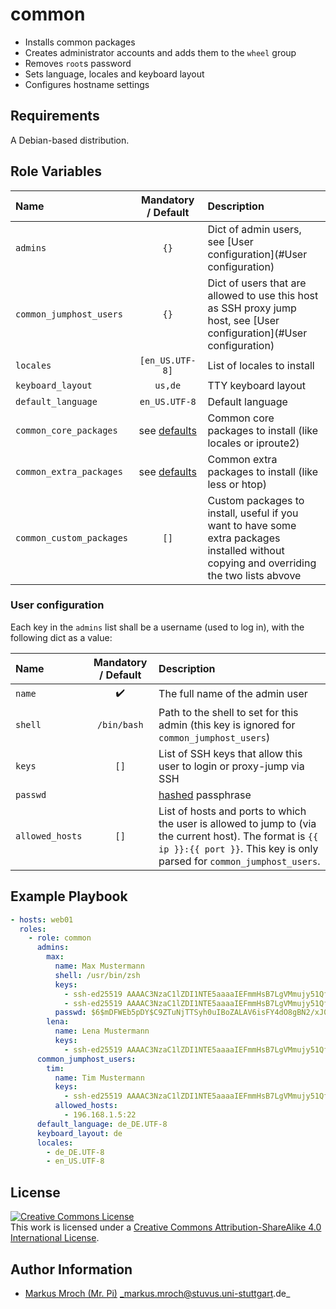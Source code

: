 # common

- Installs common packages
- Creates administrator accounts and adds them to the `wheel` group
- Removes `root`s password
- Sets language, locales and keyboard layout
- Configures hostname settings

## Requirements

A Debian-based distribution.

## Role Variables

| Name                               | Mandatory / Default               | Description                                                                                                                              |
|:-----------------------------------|:---------------------------------:|:-----------------------------------------------------------------------------------------------------------------------------------------|
| `admins`                           | `{}`                              | Dict of admin users, see [User configuration](#User configuration)                                                                       |
| `common_jumphost_users`            | `{}`                              | Dict of users that are allowed to use this host as SSH proxy jump host, see [User configuration](#User configuration)                    |
| `locales`                          | `[en_US.UTF-8]`                   | List of locales to install                                                                                                               |
| `keyboard_layout`                  | `us,de`                           | TTY keyboard layout                                                                                                                      |
| `default_language`                 | `en_US.UTF-8`                     | Default language                                                                                                                         |
| `common_core_packages`             | see [defaults](defaults/main.yml) | Common core packages to install (like locales or iproute2)                                                                               |
| `common_extra_packages`            | see [defaults](defaults/main.yml) | Common extra packages to install (like less or htop)                                                                                     |
| `common_custom_packages`           | `[]`                              | Custom packages to install, useful if you want to have some extra packages installed without copying and overriding the two lists abvove |

### User configuration

Each key in the `admins` list shall be a username (used to log in), with the following dict as a value:

| Name            | Mandatory / Default | Description                                                                                                                                                                       |
|:----------------|:-------------------:|:----------------------------------------------------------------------------------------------------------------------------------------------------------------------------------|
| `name`          | :heavy_check_mark:  | The full name of the admin user                                                                                                                                                   |
| `shell`         | `/bin/bash`         | Path to the shell to set for this admin (this key is ignored for `common_jumphost_users`)                                                                                         |
| `keys`          | `[]`                | List of SSH keys that allow this user to login or proxy-jump via SSH                                                                                                              |
| `passwd`        |                     | [hashed](http://docs.ansible.com/ansible/faq.html#how-do-i-generate-crypted-passwords-for-the-user-module) passphrase                                                             |
| `allowed_hosts` | `[]`                | List of hosts and ports to which the user is allowed to jump to (via the current host). The format is `{{ ip }}:{{ port }}`. This key is only parsed for `common_jumphost_users`. |

## Example Playbook

```yml
- hosts: web01
  roles:
    - role: common
      admins:
        max:
          name: Max Mustermann
          shell: /usr/bin/zsh
          keys:
            - ssh-ed25519 AAAAC3NzaC1lZDI1NTE5aaaaIEFmmHsB7LgVMmujy51QfoSS9hnN7GMEm+Mkcg1YVJnn max123
            - ssh-ed25519 AAAAC3NzaC1lZDI1NTE5aaaaIEFmmHsB7LgVMmujy51QfoSS9hnN7GMEm+Mkcg1YVJnn max321
          passwd: $6$mDFWEb5pDY$C9ZTuNjTTSyh0uIBoZALAV6isFY4dO8gBN2/xJ0yX2rejvr2wKp/wMmHwvoC.gD8NaeozxjhWvNHp3rJEJdJj1
        lena:
          name: Lena Mustermann
          keys:
            - ssh-ed25519 AAAAC3NzaC1lZDI1NTE5aaaaIEFmmHsB7LgVMmujy51QfoSS9hnN7GMEm+Mkcg1YVJnn max123
      common_jumphost_users:
        tim:
          name: Tim Mustermann
          keys:
            - ssh-ed25519 AAAAC3NzaC1lZDI1NTE5aaaaIEFmmHsB7LgVMmujy51QfoSS9hnN7GMEm+Mkcg1YVJnn timey
          allowed_hosts:
            - 196.168.1.5:22
      default_language: de_DE.UTF-8
      keyboard_layout: de
      locales:
        - de_DE.UTF-8
        - en_US.UTF-8
```

## License

<a rel="license" href="http://creativecommons.org/licenses/by-sa/4.0/"><img alt="Creative Commons License" style="border-width:0" src="https://i.creativecommons.org/l/by-sa/4.0/80x15.png" /></a><br />This work is licensed under a <a rel="license" href="http://creativecommons.org/licenses/by-sa/4.0/">Creative Commons Attribution-ShareAlike 4.0 International License</a>.

## Author Information
* [Markus Mroch (Mr. Pi)](https://github.com/Mr-Pi) _markus.mroch@stuvus.uni-stuttgart.de_
